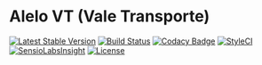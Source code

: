 # Alelo VT (Vale Transporte)

[![Latest Stable Version](https://poser.pugx.org/edbizarro/alelo-order/v/stable)](https://packagist.org/packages/edbizarro/alelo-order) [![Build Status](https://travis-ci.org/edbizarro/alelo-order.svg?branch=master)](https://travis-ci.org/edbizarro/alelo-order) [![Codacy Badge](https://api.codacy.com/project/badge/Grade/43a70be70ece404490174211010856b6)](https://www.codacy.com/app/edbizarro/alelo-order?utm_source=github.com&amp;utm_medium=referral&amp;utm_content=edbizarro/alelo-order&amp;utm_campaign=Badge_Grade) [![StyleCI](https://styleci.io/repos/60547523/shield)](https://styleci.io/repos/60547523) [![SensioLabsInsight](https://insight.sensiolabs.com/projects/3d88c1a4-ae25-4a4c-b417-5cafd5bef6f8/mini.png)](https://insight.sensiolabs.com/projects/3d88c1a4-ae25-4a4c-b417-5cafd5bef6f8) [![License](https://poser.pugx.org/edbizarro/alelo-order/license)](https://packagist.org/packages/edbizarro/alelo-order)



